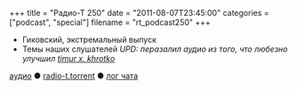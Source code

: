 +++
title = "Радио-Т 250"
date = "2011-08-07T23:45:00"
categories = ["podcast", "special"]
filename = "rt_podcast250"
+++


- Гиковский, экстремальный выпуск
- Темы наших слушателей
_UPD:  перазалил аудио из того, что любезно улучшил [timur x. khrotko](https://plus.google.com/115656687409923164249/about)_

[аудио](http://archive.rucast.net/radio-t/media/rt_podcast250.mp3) ● [radio-t.torrent](http://www.radio-t.com/torrents/rt_podcast250.mp3.torrent) ● [лог чата](http://chat.radio-t.com/logs/radio-t-250.html)<audio src="http://archive.rucast.net/radio-t/media/rt_podcast250.mp3" preload="none"></audio>